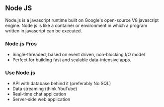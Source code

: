 ## Node JS

Node.js is a javascript runtime built on Google's open-source V8 javascript engine.
Node js is like a container or environment in which a program written in javascript can be executed.

### Node.js Pros

- Single-threaded, based on event driven, non-blocking I/O model
- Perfect for building fast and scalable data-intensive apps.

### Use Node.js

- API with database behind it (preferably No SQL)
- Data streaming (think YouTube)
- Real-time chat application
- Server-side web application
